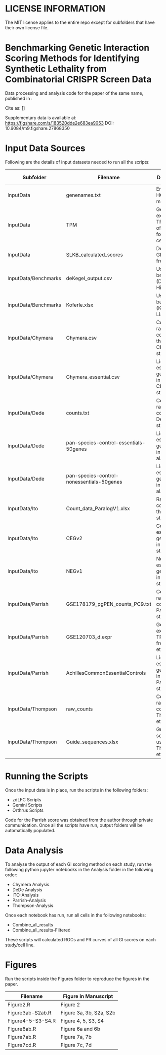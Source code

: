 # LICENSE INFORMATION
The MIT license applies to the entire repo except for subfolders that have their own license file.
# Benchmarking Genetic Interaction Scoring Methods for Identifying Synthetic Lethality from Combinatorial CRISPR Screen Data
 
Data processing and analysis code for the paper of the same name, published in : 

Cite as: []

Supplementary data is available at: https://figshare.com/s/183520dde2e683ea9053 DOI: 10.6084/m9.figshare.27868350

# Input Data Sources
Following are the details of input datasets needed to run all the scripts:

| Subfolder                     | Filename                                | Description                                                      | Data Source                                                                 |
|-------------------------------|-----------------------------------------|------------------------------------------------------------------|-----------------------------------------------------------------------------|
| InputData                      | genenames.txt                           | Entrez ID to HGNC mapping                                        | [HUGO](https://www.genenames.org/download/custom/)                     |
| InputData                      | TPM                                     | Gene expression TPM values of all genes for DepMap cell lines.   | [DepMap Public 24Q2](https://plus.figshare.com/articles/dataset/DepMap_24Q2_Public/25880521/1) |
| InputData                      | SLKB_calculated_scores                  | Downloaded GI scores from SLKB                                   | [SLKB](https://slkb.osubmi.org/)                                             |
| InputData/Benchmarks           | deKegel_output.csv                      | Used as benchmark (DepMap Hits)                                   | [Source](https://www.cell.com/cell-systems/fulltext/S2405-4712(21)00329-X)                          |
| InputData/Benchmarks           | Koferle.xlsx                            | Used as benchmark (Köferle List)                                  | [Source](https://doi.org/10.1016/j.celrep.2022.110636)                         |
| InputData/Chymera              | Chymera.csv                             | Contains raw read counts from the CHyMErA study                    | [Source](https://doi.org/10.1038/s41587-020-0437-z)                             |
| InputData/Chymera              | Chymera_essential.csv                   | List of essential genes used in the CHyMErA study                 | [Source](https://doi.org/10.1038/s41587-020-0437-z)                             |
| InputData/Dede                 | counts.txt                              | Contains raw read counts from Dede et al. study                    | [Source](https://doi.org/10.1186/s13059-020-02173-2)                             |
| InputData/Dede                 | pan-species-control-essentials-50genes  | List of essential genes used in Dede et al. study                 | [Source](https://doi.org/10.1186/s13059-020-02173-2)                             |
| InputData/Dede                 | pan-species-control-nonessentials-50genes| List of non-essential genes used in Dede et al. study             | [Source](https://doi.org/10.1186/s13059-020-02173-2)                             |
| InputData/Ito                  | Count_data_ParalogV1.xlsx               | Raw read counts from the Ito et al. study                          | [Source](https://doi.org/10.1038/s41588-021-00967-z)                           |
| InputData/Ito                  | CEGv2                                   | Control essential genes used in Ito et al. study                  | [Source](https://doi.org/10.1038/s41588-021-00967-z)                           |
| InputData/Ito                  | NEGv1                                   | Non-essential genes used in Ito et al. study                      | [Source](https://doi.org/10.1038/s41588-021-00967-z)                           |
| InputData/Parrish              | GSE178179_pgPEN_counts_PC9.txt          | Contains raw read counts from Parrish et al. study                 | [Source](https://10.1016/j.celrep.2021.109597)                                  |
| InputData/Parrish              | GSE120703_d.expr                        | Gene expression TPM values from Parrish et al. study              | [Source](https://10.1016/j.celrep.2021.109597)                                  |
| InputData/Parrish              | AchillesCommonEssentialControls         | List of essential genes used in the Parrish et al. study          | [Source](https://plus.figshare.com/articles/dataset/DepMap_24Q2_Public/25880521/1) |
| InputData/Thompson             | raw_counts                              | Contains raw read counts from Thompson et al. study                | [Source](https://doi.org/10.1038/s41467-021-21478-9)                             |
| InputData/Thompson             | Guide_sequences.xlsx                    | Guide sequences used in Thompson et al. study                     | [Source](https://doi.org/10.1038/s41467-021-21478-9)                             |

# Running the Scripts
Once the input data is in place, run the scripts in the following folders:

- zdLFC Scripts
- Gemini Scripts
- Orthrus Scripts

Code for the Parrish score was obtained from the author through private communication. Once all the scripts have run, output folders will be automatically populated.

# Data Analysis
To analyse the output of each GI scoring method on each study, run the following python jupyter notebooks in the Analysis folder in the following order:

- Chymera Analysis
- DeDe Analysis
- ITO-Analysis
- Parrish-Analysis
- Thompson-Analysis

Once each notebook has run, run all cells in the following notebooks:

- Combine_all_results
- Combine_all_results-Filtered

These scripts will calculated ROCs and PR curves of all GI scores on each study/cell line.

# Figures
Run the scripts inside the Figures folder to reproduce the figures in the paper. 


| Filename                     | Figure in Manuscript               |
|------------------------------|-----------------------------------|
| Figure2.R                    | Figure 2                         |
| Figure3ab-S2ab.R             | Figure 3a, 3b, S2a, S2b         |
| Figure4-5-S3-S4.R            | Figure 4, 5, S3, S4             |
| Figure6ab.R                  | Figure 6a and 6b                |
| Figure7ab.R                  | Figure 7a, 7b                   |
| Figure7cd.R                  | Figure 7c, 7d                   |
